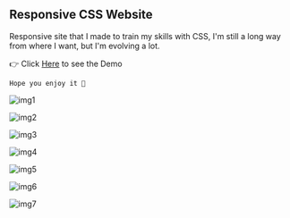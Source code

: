 ## Responsive CSS Website

 Responsive site that I made to train my skills with CSS, I'm still a long way from where I want, but I'm evolving a lot.


 👉 Click [Here](https://devsfe.github.io/responsive-css-website/) to see the Demo 

    Hope you enjoy it 🖤

![img1](https://user-images.githubusercontent.com/58652794/89592444-00f91400-d823-11ea-9984-90f42c16b112.PNG)

![img2](https://user-images.githubusercontent.com/58652794/89592474-12dab700-d823-11ea-9f00-5eb69e000a6f.PNG)

![img3](https://user-images.githubusercontent.com/58652794/89592493-1e2de280-d823-11ea-9e97-18f38bb77e51.PNG)

![img4](https://user-images.githubusercontent.com/58652794/89592511-28e87780-d823-11ea-8f5b-e418506d5a0d.PNG)

![img5](https://user-images.githubusercontent.com/58652794/89592537-37cf2a00-d823-11ea-9eed-5b59d4fa6a04.PNG)

![img6](https://user-images.githubusercontent.com/58652794/89592554-41589200-d823-11ea-9a0f-e40e1b8004e5.PNG)

![img7](https://user-images.githubusercontent.com/58652794/89592577-4fa6ae00-d823-11ea-8877-d456940b5400.PNG)

